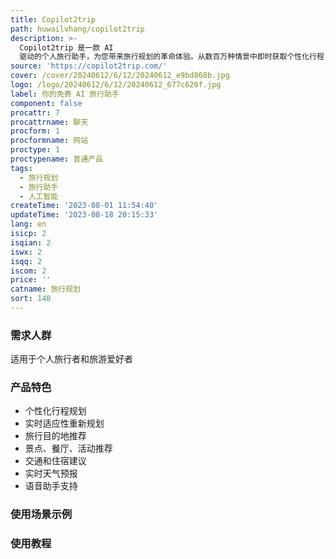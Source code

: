 ```yaml
---
title: Copilot2trip
path: huwailvhang/copilot2trip
description: >-
  Copilot2trip 是一款 AI
  驱动的个人旅行助手，为您带来旅行规划的革命体验。从数百万种情景中即时获取个性化行程，实时适应性重新规划，让您能更少的规划，更多的享受。加入我们的等待列表，获取早期访问权限！
source: 'https://copilot2trip.com/'
cover: /cover/20240612/6/12/20240612_e9bd868b.jpg
logo: /logo/20240612/6/12/20240612_677c620f.jpg
label: 你的免费 AI 旅行助手
component: false
procattr: 7
procattrname: 聊天
procform: 1
procformname: 网站
proctype: 1
proctypename: 普通产品
tags:
  - 旅行规划
  - 旅行助手
  - 人工智能
createTime: '2023-08-01 11:54:40'
updateTime: '2023-08-18 20:15:33'
lang: en
isicp: 2
isqian: 2
iswx: 2
isqq: 2
iscom: 2
price: ''
catname: 旅行规划
sort: 140
---
```




### 需求人群
适用于个人旅行者和旅游爱好者

### 产品特色
- 个性化行程规划
- 实时适应性重新规划
- 旅行目的地推荐
- 景点、餐厅、活动推荐
- 交通和住宿建议
- 实时天气预报
- 语音助手支持

### 使用场景示例


### 使用教程


  
